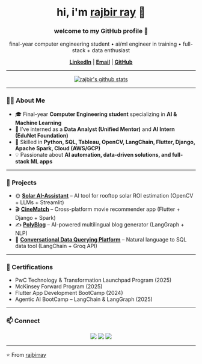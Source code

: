 <h1 align="center">hi, i'm <a href="https://github.com/rayrajbir">rajbir ray</a> 👋</h1>
<h3 align="center">welcome to my GitHub profile 🚀</h3>

<p align="center">final-year computer engineering student • ai/ml engineer in training • full-stack + data enthusiast</p>

<p align="center">
  <strong><a href="https://www.linkedin.com/in/rajbir-ray-9608852b5/">LinkedIn</a></strong> |
  <strong><a href="mailto:rajbirray701@gmail.com">Email</a></strong> |
  <strong><a href="https://github.com/rayrajbir">GitHub</a></strong>
</p>

---

<p align="center">
  <a href="https://github.com/rayrajbir">
    <img src="https://github-readme-stats.vercel.app/api?username=rayrajbir&hide_border=true&show_icons=true&theme=tokyonight" alt="rajbir's github stats">
  </a>
</p>

---

### 👨‍💻 About Me
- 🎓 Final-year **Computer Engineering student** specializing in **AI & Machine Learning**  
- 🔭 I’ve interned as a **Data Analyst (Unified Mentor)** and **AI Intern (EduNet Foundation)**  
- 🌱 Skilled in **Python, SQL, Tableau, OpenCV, LangChain, Flutter, Django, Apache Spark, Cloud (AWS/GCP)**  
- 💡 Passionate about **AI automation, data-driven solutions, and full-stack ML apps**  

---

### 🚀 Projects
- 🌞 [**Solar AI-Assistant**](https://github.com/rayrajbir/Solar-Industry-AI-Assistant-.git) – AI tool for rooftop solar ROI estimation (OpenCV + LLMs + Streamlit)  
- 🎬 [**CineMatch**](https://github.com/rayrajbir/CineMatch.git) – Cross-platform movie recommender app (Flutter + Django + Spark)  
- ✍️ [**PolyBlog**](https://github.com/rayrajbir/PolyBlog-AI_Blog_Generator.git) – AI-powered multilingual blog generator (LangGraph + NLP)  
- 💬 [**Conversational Data Querying Platform**](https://github.com/rayrajbir/Conversational_DataQuerying_Platform.git) – Natural language to SQL data tool (LangChain + Groq API)  

---

### 📜 Certifications
- PwC Technology & Transformation Launchpad Program (2025)  
- McKinsey Forward Program (2025)  
- Flutter App Development BootCamp (2024)  
- Agentic AI BootCamp – LangChain & LangGraph (2025)  

---

### 📫 Connect
<p align="center">
  <a href="mailto:rajbirray701@gmail.com"><img src="https://img.shields.io/badge/Email-%23D14836.svg?&style=for-the-badge&logo=gmail&logoColor=white"/></a>
  <a href="https://www.linkedin.com/in/rajbir-ray-9608852b5/"><img src="https://img.shields.io/badge/LinkedIn-%230077B5.svg?&style=for-the-badge&logo=linkedin&logoColor=white"/></a>
  <a href="https://github.com/rayrajbir"><img src="https://img.shields.io/badge/GitHub-%2312100E.svg?&style=for-the-badge&logo=github&logoColor=white"/></a>
</p>

---

⭐️ From [rajbirray](https://github.com/rayrajbir)
